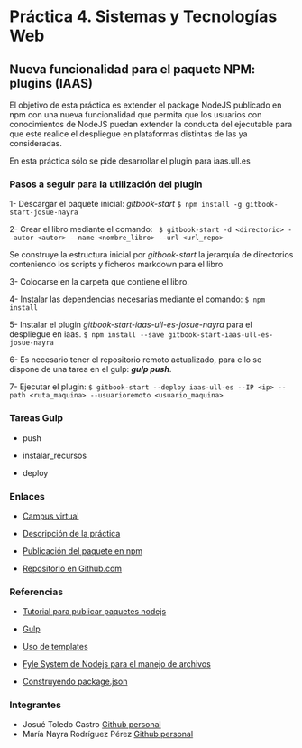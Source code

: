 # Práctica 4. Sistemas y Tecnologías Web

## Nueva funcionalidad para el paquete NPM: plugins (IAAS)

El objetivo de esta práctica es extender el package NodeJS publicado en npm con una nueva funcionalidad que permita que los usuarios con conocimientos de NodeJS puedan extender la conducta del ejecutable para que este realice el despliegue en plataformas distintas de las ya consideradas.

En esta práctica sólo se pide desarrollar el plugin para iaas.ull.es




### Pasos a seguir para la utilización del plugin

1- Descargar el paquete inicial: *gitbook-start*
    ``` $ npm install -g gitbook-start-josue-nayra ```

2- Crear el libro mediante el comando:
    ``` $ gitbook-start -d <directorio> --autor <autor> --name <nombre_libro> --url <url_repo>```

Se construye la estructura inicial por *gitbook-start* la jerarquía de directorios conteniendo los scripts y ficheros markdown para el libro

3- Colocarse en la carpeta que contiene el libro.

4- Instalar las dependencias necesarias mediante el comando:
    ``` $ npm install ```

5- Instalar el plugin *gitbook-start-iaas-ull-es-josue-nayra* para el despliegue en iaas.
    ``` $ npm install --save gitbook-start-iaas-ull-es-josue-nayra ```

6- Es necesario tener el repositorio remoto actualizado, para ello se dispone de una tarea en el gulp: ***gulp push***.

7- Ejecutar el plugin:
    ``` $ gitbook-start --deploy iaas-ull-es --IP <ip> --path <ruta_maquina> --usuarioremoto <usuario_maquina>  ```


### Tareas Gulp


* push
  


* instalar_recursos
* deploy


### Enlaces

- [Campus virtual](https://campusvirtual.ull.es/1617/course/view.php?id=1175)

- [Descripción de la práctica](https://casianorodriguezleon.gitbooks.io/ull-esit-1617/content/practicas/practicaplugin.html)

- [Publicación del paquete en npm](https://www.npmjs.com/package/gitbook-start-josue-nayra)

- [Repositorio en Github.com](https://github.com/ULL-ESIT-SYTW-1617/nueva-funcionalidad-para-el-paquete-npm-plugins-josue-nayra)



### Referencias

- [Tutorial para publicar paquetes nodejs](https://casianorodriguezleon.gitbooks.io/ull-esit-1617/content/apuntes/nodejspackages.html)

- [Gulp](https://casianorodriguezleon.gitbooks.io/ull-esit-1617/content/apuntes/gulp/)

- [Uso de templates](https://www.npmjs.com/package/ejs)

- [Fyle System de Nodejs para el manejo de archivos](https://casianorodriguezleon.gitbooks.io/ull-esit-1617/content/apuntes/fs.html)

- [Construyendo package.json](https://docs.npmjs.com/files/package.json)



### Integrantes

- Josué Toledo Castro
    [Github personal](www.github.com/JosueTC94)
- María Nayra Rodríguez Pérez
    [Github personal](www.github.com/alu0100406122)